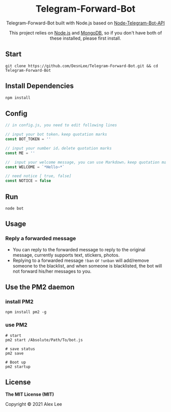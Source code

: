 <h1 align="center">Telegram-Forward-Bot</h1>

<div align="center">

Telegram-Forward-Bot built with Node.js based on [Node-Telegram-Bot-API](https://telegram.me/node_telegram_bot_api)

This project relies on [Node.js](https://github.com/nodesource/distributions/blob/master/README.md#installation-instructions) and [MongoDB](https://docs.mongodb.com/manual/administration/install-community/), so if you don't have both of these installed, please first install.

</div>

## Start

```shell
git clone https://github.com/DesnLee/Telegram-Forward-Bot.git && cd Telegram-Forward-Bot
```

## Install Dependencies

```sh
npm install
```

## Config

```js
// in config.js, you need to edit following lines

// input your bot token，keep quotation marks
const BOT_TOKEN = ''

// input your number id，delete quotation marks
const ME = ''

//  input your welcome message, you can use Markdown，keep quotation marks
const WELCOME = `*Hello~*`

// need notice [ true, false]
const NOTICE = false
```

## Run

```shell
node bot
```

## Usage

### Reply a forwarded message

- You can reply to the forwarded message to reply to the original message, currently supports text, stickers, photos.
- Replying to a forwarded message `!ban` or `!unban` will add/remove someone to the blacklist, and when someone is blacklisted, the bot will not forward his/her messages to you.

## Use the PM2 daemon

### install PM2

```shell
npm install pm2 -g
```

### use PM2

```shell
# start
pm2 start /Absolute/Path/To/bot.js

# save status
pm2 save

# Boot up
pm2 startup
```

## License

**The MIT License (MIT)**

Copyright © 2021 Alex Lee

